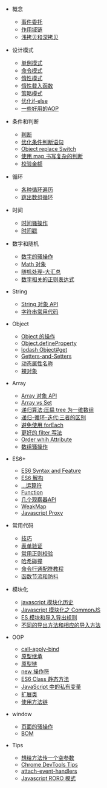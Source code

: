 - 概念

  - [事件委托](javascript/Event-delegation.md)
  - [作用域链](javascript/scope-chain.md)
  - [浅拷贝和深拷贝](javascript/Shallow-and-deep-copy.md)

- 设计模式

  - [单例模式](javascript/SingleTon-mode.md)
  - [命令模式](javascript/Command-mode.md)
  - [惰性模式](javascript/inertia-mode.md)
  - [惰性载入函数](javascript/lazy-load-func.md)
  - [策略模式](javascript/strategy-pattern.md)
  - [优化if-else](javascript/optimize-the-if-else.md)
  - [一些好用的AOP](javascript/useful-aop-method.md)

- 条件和判断

  - [判断](javascript/all-kinds-of-judgment.md)
  - [优化条件判断语句](javascript/Improve-judge.md)
  - [Object replace Switch](javascript/Object-Replace-Switch.md)
  - [使用 map 书写复杂的判断](javascript/judge-with-map.md)
  - [校验金额](javascript/CHECK_THE_AMOUNT_regular-expression.md)

- 循环

  - [各种循环遍历](javascript/Various-cyclic.md)
  - [跳出数组循环](javascript/Break-loop.md)

- 时间

  - [时间骚操作](javascript/time-Sao-Operations.md)
  - [时间戳](javascript/now-time-stamp.md)

- 数字和随机

  - [数字的骚操作](javascript/Digital-Sao-Operations.md)
  - [Math 对象](javascript/math.md)
  - [随机处理-大汇总](javascript/Random-Summary.md)
  - [数字相关的正则表达式](javascript/some-regex.md)

- String

  - [String 对象 API](javascript/String.md)
  - [字符串常用代码](javascript/string-utils-func.md)

- Object

  - [Object 的操作](javascript/sao-object.md)
  - [Object.defineProperty](javascript/defineProperty.md)
  - [lodash Object#get](javascript/arbitrarily-nested.md)
  - [Getters-and-Setters](javascript/Getters-and-Setters.md)
  - [动态属性名称](javascript/variable-key-value.md)
  - [裸对象](javascript/Object.create-null.md)

- Array

  - [Array 对象 API](javascript/Array.md)
  - [Array vs Set](javascript/array-set.md)
  - [递归算法:压扁 tree 为一维数组](javascript/tree.md)
  - [递归-循环-迭代:三者的区别](javascript/FinaBoChe.md)
  - [避免使用 forEach](javascript/foreach-replacement.md)
  - [更好的 filter 写法](javascript/JavaScript-filter.md)
  - [Order whih Attribute](javascript/Order-By-Condition.md)
  - [数组骚操作](javascript/sao-array.md)

- ES6+

  - [ES6 Syntax and Feature](javascript/ES6-Syntax.md)
  - [ES6 解构](javascript/destructuring-nested-objects.md)
  - [...运算符](javascript/the-three-dots.md)
  - [Function](javascript/sao-Function.md)
  - [几个观察器API](javascript/some-observer.md)
  - [WeakMap](javascript/WeakMap.md)
  - [Javascript Proxy](javascript/javascript-Proxy.md)

- 常用代码

  - [技巧](javascript/trick.md)
  - [表单验证](javascript/verify-user-info.md)
  - [常用正则校验](javascript/Regular-expression.md)
  - [哈希碰撞](javascript/Hash-collision.md)
  - [命令行通配符教程](javascript/wildcards.md)
  - [函数节流和防抖](javascript/throttle-deBounce.md)

- 模块化

  - [javascript 模块化历史](javascript/Modularization.md)
  - [Javascript 模块化之 CommonJS](javascript/CommonJS-Standard.md)
  - [ES 模块和导入导出规则](javascript/es-module.md)
  - [不同的导出方法和相应的导入方法](javascript/Module-Cheatsheet.md)

- OOP

  - [call-apply-bind](javascript/call-apply-bind.md)
  <!-- - [OOP、Inherit](javascript/js-Object-oriented-part.md) -->
  - [原型继承](javascript/prototype-inheritance.md)
  - [原型链](javascript/js-prototype-chain.md)
  - [new 操作符](javascript/new-Operator.md)
  - [ES6 Class 静态方法](javascript/Class-Static-methods.md.md)
  - [JavaScript 中的私有变量](javascript/private-variable.md)
  - [扩展类](javascript/extend-class.md)
  - [使用方法链](javascript/method-chain.md)

- window

  - [页面的骚操作](javascript/trick-of-window.md)
  - [BOM](javascript/web-BOM.md)

- Tips

  - [想给方法传一个空参数](javascript/transmit-Empty-parameter.md)
  - [Chrome DevTools Tips](javascript/Chrome-DevTools-Tips.md)
  - [attach-event-handlers](javascript/attach-event-handlers-inside-other-handlers.md)
  - [Javascript RORO 模式](javascript/Javascript-RORO.md)
